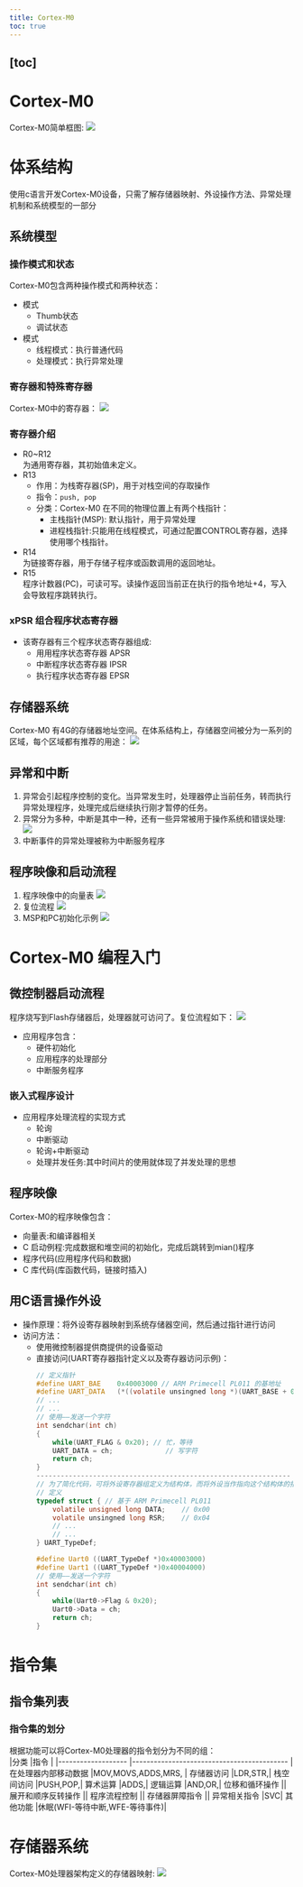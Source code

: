 ```yaml
---
title: Cortex-M0
toc: true
---
```

[toc]
------------------------------
# Cortex-M0
Cortex-M0简单框图:
![](./cortex-M0/Cortex-M0处理器简单框图.png)
# 体系结构
使用c语言开发Cortex-M0设备，只需了解存储器映射、外设操作方法、异常处理机制和系统模型的一部分

## 系统模型

### 操作模式和状态

Cortex-M0包含两种操作模式和两种状态：

* 模式
	* Thumb状态
	* 调试状态
* 模式
	* 线程模式：执行普通代码
	* 处理模式：执行异常处理

### 寄存器和特殊寄存器
Cortex-M0中的寄存器：
![](./cortex-M0/Cortex-M0的寄存器.png)
### 寄存器介绍
* R0~R12  
为通用寄存器，其初始值未定义。
* R13  
    * 作用：为栈寄存器(SP)，用于对栈空间的存取操作
    * 指令：`push, pop`
    * 分类：Cortex-M0 在不同的物理位置上有两个栈指针：  
        * 主栈指针(MSP): 默认指针，用于异常处理
        * 进程栈指针:只能用在线程模式，可通过配置CONTROL寄存器，选择使用哪个栈指针。
* R14  
为链接寄存器，用于存储子程序或函数调用的返回地址。
* R15  
程序计数器(PC)，可读可写。读操作返回当前正在执行的指令地址+4，写入会导致程序跳转执行。
### xPSR 组合程序状态寄存器
* 该寄存器有三个程序状态寄存器组成:
    * 用用程序状态寄存器 APSR
    * 中断程序状态寄存器 IPSR
    * 执行程序状态寄存器 EPSR
## 存储器系统
Cortex-M0 有4G的存储器地址空间。在体系结构上，存储器空间被分为一系列的区域，每个区域都有推荐的用途：
![](./cortex-M0/存储映射.png)
## 异常和中断
1. 异常会引起程序控制的变化。当异常发生时，处理器停止当前任务，转而执行异常处理程序，处理完成后继续执行刚才暂停的任务。
2. 异常分为多种，中断是其中一种，还有一些异常被用于操作系统和错误处理:
![](./cortex-M0/异常处理类型.png)
3. 中断事件的异常处理被称为中断服务程序
## 程序映像和启动流程
1. 程序映像中的向量表
![](./cortex-M0/程序映像中的向量表.png)
2. 复位流程
![](./cortex-M0/复位流程.png)
3. MSP和PC初始化示例
![](./cortex-M0/MSP和PC初始化示例.png)
# Cortex-M0 编程入门
## 微控制器启动流程
程序烧写到Flash存储器后，处理器就可访问了。复位流程如下：
![](./cortex-M0/处理器复位后的工作步骤.png)
* 应用程序包含：  
    * 硬件初始化
    * 应用程序的处理部分
    * 中断服务程序
### 嵌入式程序设计
* 应用程序处理流程的实现方式
    * 轮询
    * 中断驱动
    * 轮询+中断驱动
    * 处理并发任务:其中时间片的使用就体现了并发处理的思想
## 程序映像
Cortex-M0的程序映像包含：  
* 向量表:和编译器相关
* C 启动例程:完成数据和堆空间的初始化，完成后跳转到mian()程序
* 程序代码(应用程序代码和数据)
* C 库代码(库函数代码，链接时插入)
## 用C语言操作外设
* 操作原理：将外设寄存器映射到系统存储器空间，然后通过指针进行访问
* 访问方法：  
    * 使用微控制器提供商提供的设备驱动
    * 直接访问(UART寄存器指针定义以及寄存器访问示例)：
        ```c
        // 定义指针
        #define UART_BAE    0x40003000 // ARM Primecell PL011 的基地址
        #define UART_DATA   (*((volatile unsingned long *)(UART_BASE + 0x00)))
        // ...
        // ...
        // 使用——发送一个字符
        int sendchar(int ch)
        {
            while(UART_FLAG & 0x20); // 忙，等待
            UART_DATA = ch;             // 写字符
            return ch;
        }
        ---------------------------------------------------------------
        // 为了简化代码，可将外设寄存器组定义为结构体，而将外设当作指向这个结构体的指针
        // 定义
        typedef struct { // 基于 ARM Primecell PL011
            volatile unsigned long DATA;    // 0x00
            volatile unsingned long RSR;    // 0x04
            // ...
            // ...
        } UART_TypeDef;

        #define Uart0 ((UART_TypeDef *)0x40003000)
        #define Uart1 ((UART_TypeDef *)0x40004000)
        // 使用——发送一个字符
        int sendchar(int ch)
        {
            while(Uart0->Flag & 0x20);
            Uart0->Data = ch;
            return ch;
        }
        ```
# 指令集
## 指令集列表
 ### 指令集的划分
根据功能可以将Cortex-M0处理器的指令划分为不同的组：  
|分类                   |指令                                           |
|-------------------    |-------------------------------------------    |
在处理器内部移动数据    |MOV,MOVS,ADDS,MRS, |
存储器访问              |LDR,STR,|
栈空间访问              |PUSH,POP,|
算术运算                |ADDS,|
逻辑运算                |AND,OR,|
位移和循环操作          ||
展开和顺序反转操作      ||
程序流程控制            ||
存储器屏障指令          ||
异常相关指令            |SVC|
其他功能                |休眠(WFI-等待中断,WFE-等待事件)|
# 存储器系统
Cortex-M0处理器架构定义的存储器映射:
![](./cortex-M0/存储器映射.png)
